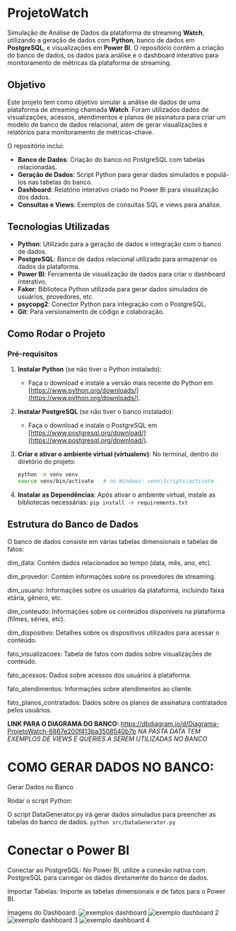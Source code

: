 # ProjetoWatch

Simulação de Análise de Dados da plataforma de streaming **Watch**, utilizando a geração de dados com **Python**, banco de dados em **PostgreSQL**, e visualizações em **Power BI**. O repositório contém a criação do banco de dados, os dados para análise e o dashboard interativo para monitoramento de métricas da plataforma de streaming.

## Objetivo

Este projeto tem como objetivo simular a análise de dados de uma plataforma de streaming chamada **Watch**. Foram utilizados dados de visualizações, acessos, atendimentos e planos de assinatura para criar um modelo de banco de dados relacional, além de gerar visualizações e relatórios para monitoramento de métricas-chave.

O repositório inclui:
- **Banco de Dados**: Criação do banco no PostgreSQL com tabelas relacionadas.
- **Geração de Dados**: Script Python para gerar dados simulados e populá-los nas tabelas do banco.
- **Dashboard**: Relatório interativo criado no Power BI para visualização dos dados.
- **Consultas e Views**: Exemplos de consultas SQL e views para análise.

## Tecnologias Utilizadas

- **Python**: Utilizado para a geração de dados e integração com o banco de dados.
- **PostgreSQL**: Banco de dados relacional utilizado para armazenar os dados da plataforma.
- **Power BI**: Ferramenta de visualização de dados para criar o dashboard interativo.
- **Faker**: Biblioteca Python utilizada para gerar dados simulados de usuários, provedores, etc.
- **psycopg2**: Conector Python para integração com o PostgreSQL.
- **Git**: Para versionamento de código e colaboração.

## Como Rodar o Projeto

### Pré-requisitos

1. **Instalar Python** (se não tiver o Python instalado):
   - Faça o download e instale a versão mais recente do Python em [https://www.python.org/downloads/](https://www.python.org/downloads/).

2. **Instalar PostgreSQL** (se não tiver o banco instalado):
   - Faça o download e instale o PostgreSQL em [https://www.postgresql.org/download/](https://www.postgresql.org/download/).

3. **Criar e ativar o ambiente virtual (virtualenv)**:
   No terminal, dentro do diretório do projeto:
   ```bash
   python -m venv venv
   source venv/bin/activate   # no Windows: venv\Scripts\activate
4. **Instalar as Dependências**:
Após ativar o ambiente virtual, instale as bibliotecas necessárias:
  `pip install -r requirements.txt`

## Estrutura do Banco de Dados
O banco de dados consiste em várias tabelas dimensionais e tabelas de fatos:

dim_data: Contém dados relacionados ao tempo (data, mês, ano, etc).

dim_provedor: Contém informações sobre os provedores de streaming.

dim_usuario: Informações sobre os usuários da plataforma, incluindo faixa etária, gênero, etc.

dim_conteudo: Informações sobre os conteúdos disponíveis na plataforma (filmes, séries, etc).

dim_dispositivo: Detalhes sobre os dispositivos utilizados para acessar o conteúdo.

fato_visualizacoes: Tabela de fatos com dados sobre visualizações de conteúdo.

fato_acessos: Dados sobre acessos dos usuários à plataforma.

fato_atendimentos: Informações sobre atendimentos ao cliente.

fato_planos_contratados: Dados sobre os planos de assinatura contratados pelos usuários.

**LINK PARA O DIAGRAMA DO BANCO:** https://dbdiagram.io/d/Diagrama-ProjetoWatch-6867e200f413ba3508540b7b
*NA PASTA DATA TEM EXEMPLOS DE VIEWS E QUERIES A SEREM UTILIZADAS NO BANCO*

# COMO GERAR DADOS NO BANCO:

Gerar Dados no Banco

Rodar o script Python:

O script DataGenerator.py irá gerar dados simulados para preencher as tabelas do banco de dados.
`python src/DataGenerator.py`

# Conectar o Power BI

Conectar ao PostgreSQL: No Power BI, utilize a conexão nativa com PostgreSQL para carregar os dados diretamente do banco de dados.

Importar Tabelas: Importe as tabelas dimensionais e de fatos para o Power BI.

Imagens do Dashboard:
![exemplos dashboard](https://github.com/user-attachments/assets/22f142b0-db55-4098-af8c-bf25c4880d8d)
![exemplo dashboard 2](https://github.com/user-attachments/assets/a7bd7447-3320-487c-a70e-327e6a7eab5e)
![exemplo dashboard 3](https://github.com/user-attachments/assets/d21d4d0a-a05d-4111-8181-6e9eccf8d242)
![exemplo dashboard 4](https://github.com/user-attachments/assets/ab0c1ed9-fbfa-45ac-8f2a-7bb80ac808bc)
